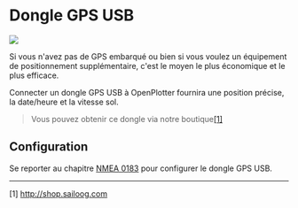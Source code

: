 # Dongle GPS USB

![](../en/gps.png)

Si vous n'avez pas de GPS embarqué ou bien si vous voulez un équipement de positionnement supplémentaire, c'est le moyen le plus économique et le plus efficace.

Connecter un dongle GPS USB à OpenPlotter fournira une position précise, la date/heure et la vitesse sol.

>Vous pouvez obtenir ce dongle via notre boutique[[1]](http://shop.sailoog.com)

## Configuration

Se reporter au chapitre [NMEA 0183](/nmea-0183.md) pour configurer le dongle GPS USB.

---

[1] http://shop.sailoog.com
